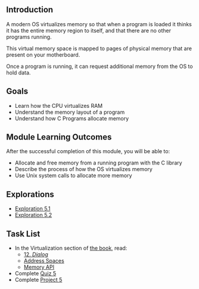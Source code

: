 <!-- Overview: Virtualization, Linked List Refresher -->

## Introduction

A modern OS virtualizes memory so that when a program is loaded it
thinks it has the entire memory region to itself, and that there are no
other programs running.

This virtual memory space is mapped to pages of physical memory that are
present on your motherboard.

Once a program is running, it can request additional memory from the OS
to hold data.

## Goals

* Learn how the CPU virtualizes RAM
* Understand the memory layout of a program
* Understand how C Programs allocate memory
  
## Module Learning Outcomes
  
After the successful completion of this module, you will be able to:

* Allocate and free memory from a running program with the C library
* Describe the process of how the OS virtualizes memory
* Use Unix system calls to allocate more memory

## Explorations

* [Exploration 5.1]()
* [Exploration 5.2]()

## Task List

* In the Virtualization section of [the book](https://pages.cs.wisc.edu/~remzi/OSTEP/), read:
  * [12. _Dialog_](https://pages.cs.wisc.edu/~remzi/OSTEP/dialogue-vm.pdf)
  * [Address Spaces](https://pages.cs.wisc.edu/~remzi/OSTEP/vm-intro.pdf)
  * [Memory API](https://pages.cs.wisc.edu/~remzi/OSTEP/vm-api.pdf)
* Complete [Quiz 5]()
* Complete [Project 5]()
